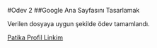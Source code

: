 #Odev 2
##Google Ana Sayfasını Tasarlamak

Verilen  dosyaya uygun şekilde ödev tamamlandı.

[Patika Profil Linkim](https://app.patika.dev/bozkurtcagri)
